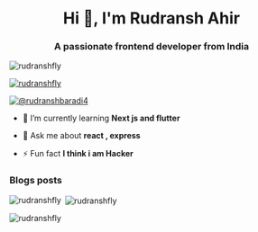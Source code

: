 <h1 align="center">Hi 👋, I'm Rudransh Ahir</h1>
<h3 align="center">A passionate frontend developer from India</h3>

<p align="left"> <img src="https://komarev.com/ghpvc/?username=rudranshfly&label=Profile%20views&color=0e75b6&style=flat" alt="rudranshfly" /> </p>

<p align="left"> <a href="https://github.com/ryo-ma/github-profile-trophy"><img src="https://github-profile-trophy.vercel.app/?username=rudranshfly" alt="rudranshfly" /></a> </p>

<p align="left"> <a href="https://twitter.com/@rudranshbaradi4" target="blank"><img src="https://img.shields.io/twitter/follow/@rudranshbaradi4?logo=twitter&style=for-the-badge" alt="@rudranshbaradi4" /></a> </p>

- 🌱 I’m currently learning **Next js and flutter**

- 💬 Ask me about **react , express**

- ⚡ Fun fact **I think i am Hacker**

### Blogs posts

<!-- BLOG-POST-LIST:START -->
<!-- BLOG-POST-LIST:END -->





<p><img align="left" src="https://github-readme-stats.vercel.app/api/top-langs?username=rudranshfly&show_icons=true&locale=en&layout=compact" alt="rudranshfly" /></p>

<p>&nbsp;<img align="center" src="https://github-readme-stats.vercel.app/api?username=rudranshfly&show_icons=true&locale=en" alt="rudranshfly" /></p>

<p><img align="center" src="https://github-readme-streak-stats.herokuapp.com/?user=rudranshfly&" alt="rudranshfly" /></p>
